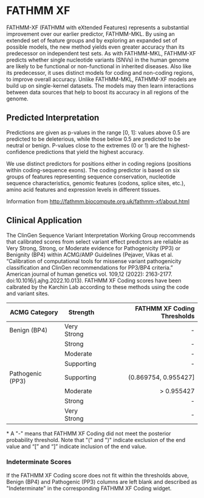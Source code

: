 # FATHMM XF 

FATHMM-XF (FATHMM with eXtended Features) represents a substantial improvement over our earlier predictor, FATHMM-MKL. By using an extended set of feature groups and by exploring an expanded set of possible models, the new method yields even greater accuracy than its predecessor on independent test sets. As with FATHMM-MKL, FATHMM-XF predicts whether single nucleotide variants (SNVs) in the human genome are likely to be functional or non-functional in inherited diseases. Also like its predecessor, it uses distinct models for coding and non-coding regions, to improve overall accuracy. Unlike FATHMM-MKL, FATHMM-XF models are build up on single-kernel datasets. The models may then learn interactions between data sources that help to boost its accuracy in all regions of the genome.

## Predicted Interpretation

Predictions are given as p-values in the range [0, 1]: values above 0.5 are predicted to be deleterious, while those below 0.5 are predicted to be neutral or benign. P-values close to the extremes (0 or 1) are the highest-confidence predictions that yield the highest accuracy.

We use distinct predictors for positions either in coding regions (positions within coding-sequence exons). The coding predictor is based on six groups of features representing sequence conservation, nucleotide sequence characteristics, genomic features (codons, splice sites, etc.), amino acid features and expression levels in different tissues. 

Information from http://fathmm.biocompute.org.uk/fathmm-xf/about.html

## Clinical Application

 The ClinGen Sequence Variant Interpretation Working Group reccommends that calibrated scores from select variant effect predictors are reliable as Very Strong, Strong, or Moderate evidence for Pathogenicity (PP3) or Benignity (BP4) within ACMG/AMP Guidelines (Pejaver, Vikas et al. “Calibration of computational tools for missense variant pathogenicity classification and ClinGen recommendations for PP3/BP4 criteria.” American journal of human genetics vol. 109,12 (2022): 2163-2177. doi:10.1016/j.ajhg.2022.10.013). FATHMM XF Coding scores have been calbrated by the Karchin Lab according to these methods using the code and variant sites.

| ACMG Category    | Strength    | FATHMM XF Coding Thresholds |
|------------------|-------------|----------------------------:|
| Benign (BP4)     | Very Strong |                           - |
|                  | Strong      |                           - |
|                  | Moderate    |                           - |
|                  | Supporting  |                           - |
| Pathogenic (PP3) | Supporting  |        (0.869754, 0.955427] |
|                  | Moderate    |                  > 0.955427 |
|                  | Strong      |                           - |
|                  | Very Strong |                           - |


 \* A "-" means that FATHMM XF Coding did not meet the posterior probability threshold. Note that "(" and ")" indicate exclusion of the end value and “[” and “]” indicate inclusion of the end value.

 ### Indeterminate Scores

 If the FATHMM XF Coding score does not fit within the thresholds above, Benign (BP4) and Pathogenic (PP3) columns are left blank and described as "Indeterminate" in the corresponding FATHMM XF Coding widget.
